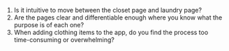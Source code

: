 1. Is it intuitive to move between the closet page and laundry page?
2. Are the pages clear and differentiable enough where you know what the purpose is of each one?
3. When adding clothing items to the app, do you find the process too time-consuming or overwhelming?
